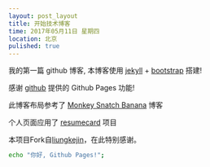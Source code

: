 ```yaml
---
layout: post_layout
title: 开始技术博客
time: 2017年05月11日 星期四
location: 北京
pulished: true
---
```


我的第一篇 github 博客, 本博客使用 [jekyll](http://jekyll.bootcss.com/) + [bootstrap](http://v3.bootcss.com) 搭建!

<!--break-->

感谢 [github](https://github.com) 提供的 Github Pages 功能!

此博客布局参考了 [Monkey Snatch Banana](http://www.monkeysnatchbanana.com/) 博客

个人页面应用了 [resumecard](http://ddbullfrog.github.io/resumecard/) 项目

本项目Fork自[liungkejin](https://liungkejin.github.io/)，在此特别感谢。


```bash
echo "你好, Github Pages!";
```
